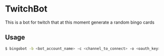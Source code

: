 # TwitchBot

This is a bot for twitch that at this moment generate a random bingo cards

## Usage

```sh
$ bingobot -b <bot_account_name> -c <channel_to_connect> -o <oauth_key>
```
